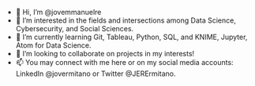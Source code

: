 - 👋 Hi, I’m @jovemmanuelre
- 👀 I’m interested in the fields and intersections among Data Science, Cybersecurity, and Social Sciences.
- 🌱 I’m currently learning Git, Tableau, Python, SQL, and KNIME, Jupyter, Atom for Data Science.
- 💞️ I’m looking to collaborate on projects in my interests!
- 📫 You may connect with me here or on my social media accounts: LinkedIn @jovermitano or Twitter @JERErmitano.

<!---
jovemmanuelre/jovemmanuelre is a ✨ special ✨ repository because its `README.md` (this file) appears on your GitHub profile.
You can click the Preview link to take a look at your changes.
--->
